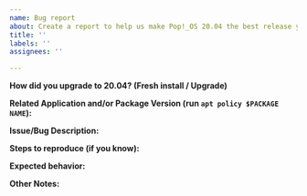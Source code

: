 ```yaml
---
name: Bug report
about: Create a report to help us make Pop!_OS 20.04 the best release yet!
title: ''
labels: ''
assignees: ''

---
```


**How did you upgrade to 20.04? (Fresh install / Upgrade)**
<!--If you upgraded, please list from which Pop!_OS version you upgraded -->
 

 
**Related Application and/or Package Version (run `apt policy $PACKAGE NAME`):**
<!--If a specific package is not working or you know which program caused the issue, please provide the package name and the version -->



**Issue/Bug Description:**




**Steps to reproduce (if you know):**




**Expected behavior:**




**Other Notes:**
